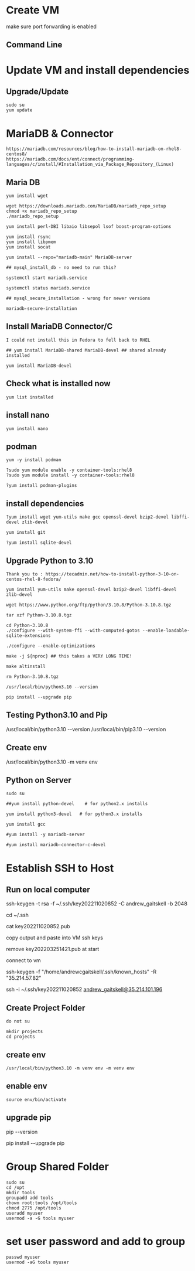 # Create VM

make sure port forwarding is enabled

## Command Line

# Update VM and install dependencies

## Upgrade/Update

    sudo su
    yum update

# MariaDB & Connector

    https://mariadb.com/resources/blog/how-to-install-mariadb-on-rhel8-centos8/
    https://mariadb.com/docs/ent/connect/programming-languages/c/install/#Installation_via_Package_Repository_(Linux)

## Maria DB

    yum install wget

    wget https://downloads.mariadb.com/MariaDB/mariadb_repo_setup
    chmod +x mariadb_repo_setup
    ./mariadb_repo_setup

    yum install perl-DBI libaio libsepol lsof boost-program-options
    
    yum install rsync
    yum install libpmem
    yum install socat
    
    yum install --repo="mariadb-main" MariaDB-server
    
    ## mysql_install_db - no need to run this?
    
    systemctl start mariadb.service
    
    systemctl status mariadb.service
    
    ## mysql_secure_installation - wrong for newer versions
    
    mariadb-secure-installation
    
    
## Install MariaDB Connector/C
    
    I could not install this in Fedora to fell back to RHEL

    ## yum install MariaDB-shared MariaDB-devel ## shared already installed
    
    yum install MariaDB-devel

## Check what is installed now

    yum list installed

## install nano

    yum install nano

## podman

    yum -y install podman

    ?sudo yum module enable -y container-tools:rhel8
    ?sudo yum module install -y container-tools:rhel8
    
    ?yum install podman-plugins

## install dependencies

    ?yum install wget yum-utils make gcc openssl-devel bzip2-devel libffi-devel zlib-devel 

    yum install git
    
    ?yum install sqlite-devel

## Upgrade Python to 3.10

    Thank you to : https://tecadmin.net/how-to-install-python-3-10-on-centos-rhel-8-fedora/

    yum install yum-utils make openssl-devel bzip2-devel libffi-devel zlib-devel

    wget https://www.python.org/ftp/python/3.10.8/Python-3.10.8.tgz 

    tar xzf Python-3.10.8.tgz 

    cd Python-3.10.8 
    ./configure --with-system-ffi --with-computed-gotos --enable-loadable-sqlite-extensions 

    ./configure --enable-optimizations

    make -j ${nproc} ## this takes a VERY LONG TIME!
    
    make altinstall

    rm Python-3.10.8.tgz

    /usr/local/bin/python3.10 --version
    
    pip install --upgrade pip



## Testing Python3.10 and Pip

/usr/local/bin/python3.10 --version
/usr/local/bin/pip3.10 --version  

## Create env

/usr/local/bin/python3.10 -m venv env

## Python on Server
    
    sudo su
    
    ##yum install python-devel    # for python2.x installs
    
    yum install python3-devel   # for python3.x installs
    
    yum install gcc

    #yum install -y mariadb-server
    
    #yum install mariadb-connector-c-devel


# Establish SSH to Host

## Run on local computer

ssh-keygen -t rsa -f ~/.ssh/key202211020852 -C andrew_gaitskell -b 2048

cd ~/.ssh

cat key202211020852.pub

copy output and paste into VM ssh keys

remove key202203251421.pub at start

connect to vm

ssh-keygen -f "/home/andrewcgaitskell/.ssh/known_hosts" -R "35.214.57.82"

ssh -i ~/.ssh/key202211020852 andrew_gaitskell@35.214.101.196

## Create Project Folder

    do not su

    mkdir projects
    cd projects

## create env

    /usr/local/bin/python3.10 -m venv env -m venv env

## enable env

    source env/bin/activate
    
## upgrade pip

   pip --version
   
   pip install --upgrade pip
   
# Group Shared Folder

    sudo su
    cd /opt
    mkdir tools
    groupadd add tools
    chown root:tools /opt/tools
    chmod 2775 /opt/tools
    useradd myuser
    usermod -a -G tools myuser

# set user password and add to group

    passwd myuser
    usermod -aG tools myuser
